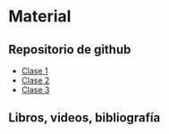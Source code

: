 # Material

## Repositorio de github

* [Clase 1](https://github.com/sebasped/pruebaRL/tree/master/clase%201/)
* [Clase 2](https://github.com/sebasped/pruebaRL/tree/master/clase2-RL/)
* [Clase 3](https://github.com/sebasped/pruebaRL/tree/master/clase3-RL/)

## Libros, videos, bibliografía